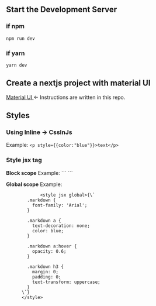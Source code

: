 ## Start the Development Server

### if npm
```npm run dev```

### if yarn
```yarn dev```

## Create a nextjs project with material UI
[ Material UI ](https://github.com/mui-org/material-ui/tree/master/examples/nextjs) <- Instructions are written in this repo.




## Styles
### Using Inline -> CssInJs
Example:   ```<p style={{color:"blue"}}>text</p>```
  
### Style jsx tag
**Block scope**
Example: 
    ```<style jsx>{\`
    h1, a {
    font-family: "Arial";
    }
    a {
     text-decoration: none;
     color: blue;
    }
    
    a:hover {
    opacity: 0.6;
    \`}
</style> ```

**Global scope**
Example:  
```
             <style jsx global>{\`
        .markdown {
          font-family: 'Arial';
        }

        .markdown a {
          text-decoration: none;
          color: blue;
        }

        .markdown a:hover {
          opacity: 0.6;
        }

        .markdown h3 {
          margin: 0;
          padding: 0;
          text-transform: uppercase;
        }
      \`}
      </style>
```


